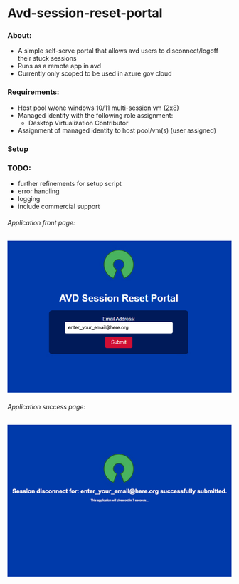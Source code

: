 # Avd-session-reset-portal


### About:
* A simple self-serve portal that allows avd users to disconnect/logoff their stuck sessions <br>
* Runs as a remote app in avd <br>
* Currently only scoped to be used in azure gov cloud <br>

### Requirements:
* Host pool w/one windows 10/11 multi-session vm (2x8)
* Managed identity with the following role assignment:
    * Desktop Virtualization Contributor
* Assignment of managed identity to host pool/vm(s) (user assigned)

### Setup


### TODO:
* further refinements for setup script
* error handling
* logging
* include commercial support


###### Application front page:
![AVD-session-reset-portal-main-page](setup/images/AVD-reset-portal-main-page.png)

###### Application success page:
![AVD-session-reset-portal-success-page](setup/images/AVD-session-reset-portal-success-page.png)


